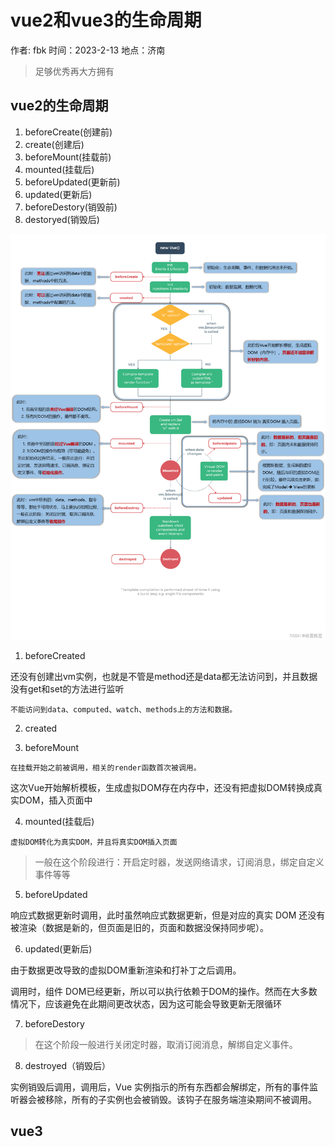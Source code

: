 # vue2和vue3的生命周期
作者: fbk
时间：2023-2-13
地点：济南
>足够优秀再大方拥有 

## vue2的生命周期
1. beforeCreate(创建前)
2. create(创建后)
3. beforeMount(挂载前)
4. mounted(挂载后)
5. beforeUpdated(更新前)
6. updated(更新后)
7. beforeDestory(销毁前)
8. destoryed(销毁后)

![](../img/2023-2-13/vue%E5%AE%9E%E4%BE%8B.png)



1. beforeCreated

还没有创建出vm实例，也就是不管是method还是data都无法访问到，并且数据没有get和set的方法进行监听

`不能访问到data、computed、watch、methods上的方法和数据。`

2. created

3. beforeMount

`在挂载开始之前被调用，相关的render函数首次被调用。`

这次Vue开始解析模板，生成虚拟DOM存在内存中，还没有把虚拟DOM转换成真实DOM，插入页面中

4. mounted(挂载后)

`虚拟DOM转化为真实DOM，并且将真实DOM插入页面`

>一般在这个阶段进行：开启定时器，发送网络请求，订阅消息，绑定自定义事件等等

5. beforeUpdated

响应式数据更新时调用，此时虽然响应式数据更新，但是对应的真实 DOM 还没有被渲染（数据是新的，但页面是旧的，页面和数据没保持同步呢）。

6. updated(更新后)

由于数据更改导致的虚拟DOM重新渲染和打补丁之后调用。

调用时，组件 DOM已经更新，所以可以执行依赖于DOM的操作。然而在大多数情况下，应该避免在此期间更改状态，因为这可能会导致更新无限循环

7. beforeDestory

> 在这个阶段一般进行关闭定时器，取消订阅消息，解绑自定义事件。

8. destroyed（销毁后）

实例销毁后调用，调用后，Vue 实例指示的所有东西都会解绑定，所有的事件监听器会被移除，所有的子实例也会被销毁。该钩子在服务端渲染期间不被调用。


## vue3

